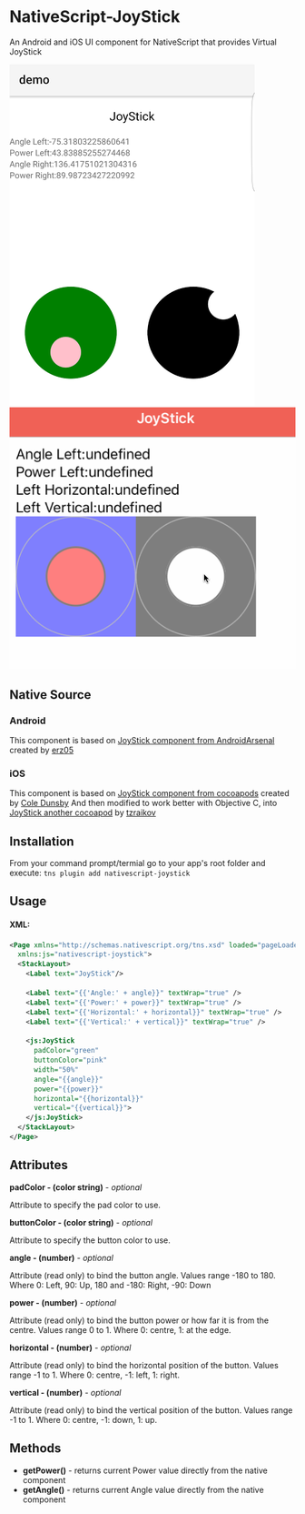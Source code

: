 # NativeScript-JoyStick
An Android and iOS UI component for NativeScript that provides Virtual JoyStick

![Sample Android](screens/joystick-android.png)![Sample iOS](screens/joystick-ios.gif)

## Native Source

### Android
This component is based on [JoyStick component from AndroidArsenal](https://android-arsenal.com/details/1/2712) created by [erz05](https://github.com/erz05)

### iOS
This component is based on [JoyStick component from cocoapods](https://cocoapods.org/pods/CDJoystick) created by [Cole Dunsby](https://cocoapods.org/owners/9940)
And then modified to work better with Objective C, into [JoyStick another cocoapod](https://cocoapods.org/pods/CCDJoystick) by [tzraikov](https://github.com/tzraikov)

## Installation
From your command prompt/termial go to your app's root folder and execute:
`tns plugin add nativescript-joystick`

## Usage
#### XML:
```XML
<Page xmlns="http://schemas.nativescript.org/tns.xsd" loaded="pageLoaded"
  xmlns:js="nativescript-joystick">
  <StackLayout>
    <Label text="JoyStick"/>
    
    <Label text="{{'Angle:' + angle}}" textWrap="true" />
    <Label text="{{'Power:' + power}}" textWrap="true" />
    <Label text="{{'Horizontal:' + horizontal}}" textWrap="true" />
    <Label text="{{'Vertical:' + vertical}}" textWrap="true" />

    <js:JoyStick
      padColor="green"
      buttonColor="pink"
      width="50%"
      angle="{{angle}}"
      power="{{power}}"
      horizontal="{{horizontal}}"
      vertical="{{vertical}}">
    </js:JoyStick>
  </StackLayout>
</Page>
```

## Attributes
**padColor - (color string)** - *optional*

Attribute to specify the pad color to use.
 
**buttonColor - (color string)** - *optional*

Attribute to specify the button color to use.

**angle - (number)** - *optional*

Attribute (read only) to bind the button angle.
Values range -180 to 180. Where 0: Left, 90: Up, 180 and -180: Right, -90: Down 

**power - (number)** - *optional*

Attribute (read only) to bind the button power or how far it is from the centre.
Values range 0 to 1. Where 0: centre, 1: at the edge.

**horizontal - (number)** - *optional*

Attribute (read only) to bind the horizontal position of the button.
Values range -1 to 1. Where 0: centre, -1: left, 1: right.

**vertical - (number)** - *optional*

Attribute (read only) to bind the vertical position of the button.
Values range -1 to 1. Where 0: centre, -1: down, 1: up.

## Methods
- **getPower()** - returns current Power value directly from the native component
- **getAngle()** - returns current Angle value directly from the native component